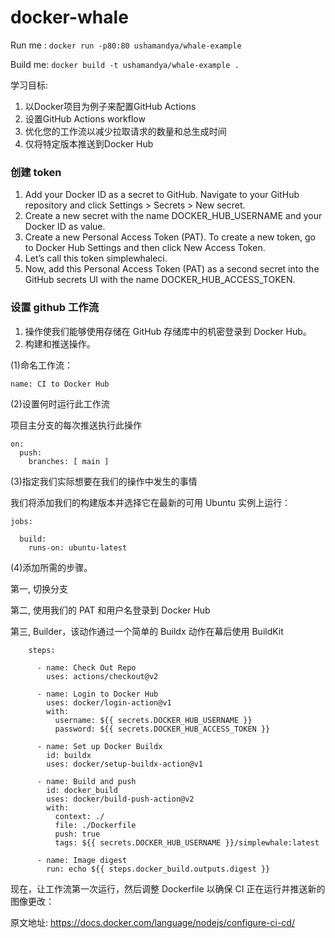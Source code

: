 # docker-whale

Run me : `docker run -p80:80 ushamandya/whale-example`

Build me: `docker build -t ushamandya/whale-example .`


学习目标:

1. 以Docker项目为例子来配置GitHub Actions
2. 设置GitHub Actions workflow
3. 优化您的工作流以减少拉取请求的数量和总生成时间
4. 仅将特定版本推送到Docker Hub

### 创建 token

1. Add your Docker ID as a secret to GitHub. Navigate to your GitHub repository and click Settings > Secrets > New secret.
2. Create a new secret with the name DOCKER_HUB_USERNAME and your Docker ID as value.
3. Create a new Personal Access Token (PAT). To create a new token, go to Docker Hub Settings and then click New Access Token.
4. Let’s call this token simplewhaleci.
5. Now, add this Personal Access Token (PAT) as a second secret into the GitHub secrets UI with the name DOCKER_HUB_ACCESS_TOKEN.

### 设置 github 工作流

1. 操作使我们能够使用存储在 GitHub 存储库中的机密登录到 Docker Hub。
2. 构建和推送操作。


(1)命名工作流：

```
name: CI to Docker Hub
```

(2)设置何时运行此工作流

项目主分支的每次推送执行此操作
```
on:
  push:
    branches: [ main ]
```

(3)指定我们实际想要在我们的操作中发生的事情

我们将添加我们的构建版本并选择它在最新的可用 Ubuntu 实例上运行：

```
jobs:

  build:
    runs-on: ubuntu-latest
```

(4)添加所需的步骤。

第一, 切换分支

第二, 使用我们的 PAT 和用户名登录到 Docker Hub

第三, Builder，该动作通过一个简单的 Buildx 动作在幕后使用 BuildKit

```
    steps:

      - name: Check Out Repo 
        uses: actions/checkout@v2

      - name: Login to Docker Hub
        uses: docker/login-action@v1
        with:
          username: ${{ secrets.DOCKER_HUB_USERNAME }}
          password: ${{ secrets.DOCKER_HUB_ACCESS_TOKEN }}

      - name: Set up Docker Buildx
        id: buildx
        uses: docker/setup-buildx-action@v1

      - name: Build and push
        id: docker_build
        uses: docker/build-push-action@v2
        with:
          context: ./
          file: ./Dockerfile
          push: true
          tags: ${{ secrets.DOCKER_HUB_USERNAME }}/simplewhale:latest

      - name: Image digest
        run: echo ${{ steps.docker_build.outputs.digest }}
```
现在，让工作流第一次运行，然后调整 Dockerfile 以确保 CI 正在运行并推送新的图像更改：


原文地址: https://docs.docker.com/language/nodejs/configure-ci-cd/
